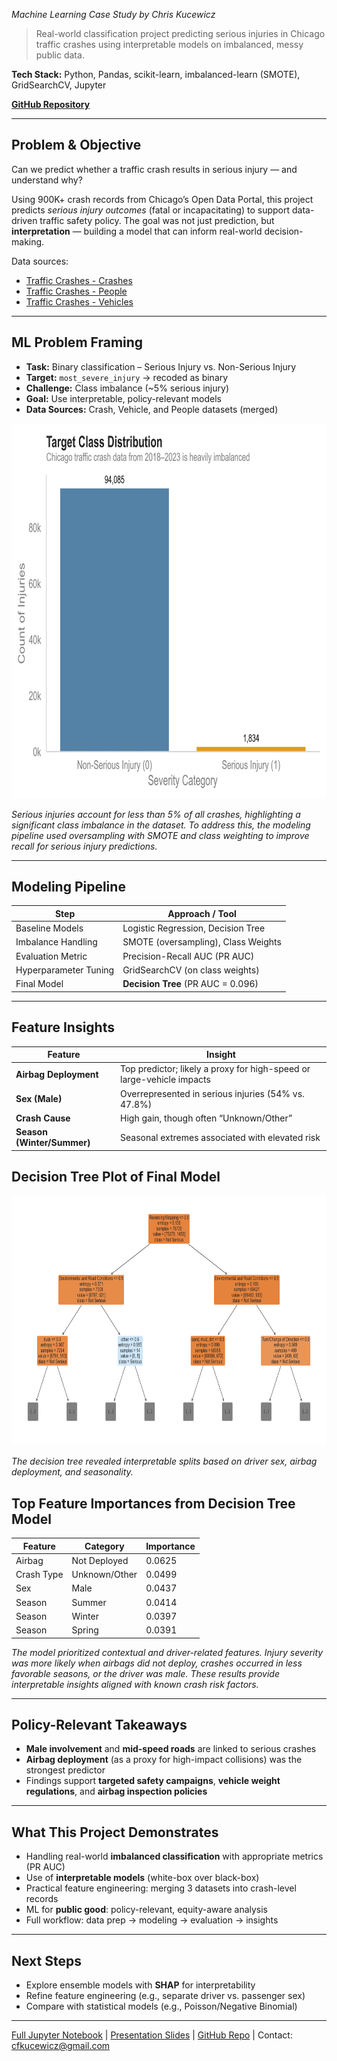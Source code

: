 *Machine Learning Case Study by Chris Kucewicz*

> Real-world classification project predicting serious injuries in Chicago traffic crashes using interpretable models on imbalanced, messy public data.

**Tech Stack:** Python, Pandas, scikit-learn, imbalanced-learn (SMOTE), GridSearchCV, Jupyter

**[GitHub Repository](https://github.com/ckucewicz/traffic_crash_prediction)**

---

## Problem & Objective

Can we predict whether a traffic crash results in serious injury — and understand why?

Using 900K+ crash records from Chicago’s Open Data Portal, this project predicts *serious injury outcomes* (fatal or incapacitating) to support data-driven traffic safety policy. The goal was not just prediction, but **interpretation** — building a model that can inform real-world decision-making.

Data sources:
* [Traffic Crashes - Crashes](https://data.cityofchicago.org/Transportation/Traffic-Crashes-Crashes/85ca-t3if/about_data)
* [Traffic Crashes - People](https://data.cityofchicago.org/Transportation/Traffic-Crashes-People/u6pd-qa9d/about_data)
* [Traffic Crashes - Vehicles](https://data.cityofchicago.org/Transportation/Traffic-Crashes-Vehicles/68nd-jvt3/about_data)

---

## ML Problem Framing

- **Task:** Binary classification – Serious Injury vs. Non-Serious Injury  
- **Target:** `most_severe_injury` → recoded as binary  
- **Challenge:** Class imbalance (~5% serious injury)  
- **Goal:** Use interpretable, policy-relevant models  
- **Data Sources:** Crash, Vehicle, and People datasets (merged)

<img src="images/target_distribution.jpg" alt="Decision Tree Plot" width="100%" height="600">

*Serious injuries account for less than 5% of all crashes, highlighting a significant class imbalance in the dataset. To address this, the modeling pipeline used oversampling with SMOTE and class weighting to improve recall for serious injury predictions.*

---

## Modeling Pipeline

| Step                    | Approach / Tool              |
|-------------------------|------------------------------|
| Baseline Models         | Logistic Regression, Decision Tree |
| Imbalance Handling      | SMOTE (oversampling), Class Weights |
| Evaluation Metric       | Precision-Recall AUC (PR AUC) |
| Hyperparameter Tuning   | GridSearchCV (on class weights) |
| Final Model             | **Decision Tree** (PR AUC = 0.096) |

---

## Feature Insights

| Feature                | Insight                                                  |
|------------------------|-----------------------------------------------------------|
| **Airbag Deployment**  | Top predictor; likely a proxy for high-speed or large-vehicle impacts |
| **Sex (Male)**         | Overrepresented in serious injuries (54% vs. 47.8%)       |
| **Crash Cause**        | High gain, though often “Unknown/Other”                  |
| **Season (Winter/Summer)** | Seasonal extremes associated with elevated risk        |


## Decision Tree Plot of Final Model

<img src="images/decision_tree_plot.png" alt="Decision Tree Plot" width="100%" height="400">

*The decision tree revealed interpretable splits based on driver sex, airbag deployment, and seasonality.*


## Top Feature Importances from Decision Tree Model

| Feature     | Category        | Importance |
|-------------|------------------|------------|
| Airbag      | Not Deployed     | 0.0625     |
| Crash Type  | Unknown/Other    | 0.0499     |
| Sex         | Male             | 0.0437     |
| Season      | Summer           | 0.0414     |
| Season      | Winter           | 0.0397     |
| Season      | Spring           | 0.0391     |

*The model prioritized contextual and driver-related features. Injury severity was more likely when airbags did not deploy, crashes occurred in less favorable seasons, or the driver was male. These results provide interpretable insights aligned with known crash risk factors.*
<br>

---

## Policy-Relevant Takeaways

- **Male involvement** and **mid-speed roads** are linked to serious crashes  
- **Airbag deployment** (as a proxy for high-impact collisions) was the strongest predictor  
- Findings support **targeted safety campaigns**, **vehicle weight regulations**, and **airbag inspection policies**

---

## What This Project Demonstrates

- Handling real-world **imbalanced classification** with appropriate metrics (PR AUC)  
- Use of **interpretable models** (white-box over black-box)  
- Practical feature engineering: merging 3 datasets into crash-level records  
- ML for **public good**: policy-relevant, equity-aware analysis  
- Full workflow: data prep → modeling → evaluation → insights

---

## Next Steps

- Explore ensemble models with **SHAP** for interpretability  
- Refine feature engineering (e.g., separate driver vs. passenger sex)  
- Compare with statistical models (e.g., Poisson/Negative Binomial)  

---

[Full Jupyter Notebook](https://github.com/ckucewicz/traffic_crash_prediction/blob/main/notebook.ipynb) |
[Presentation Slides](https://github.com/ckucewicz/traffic_crash_prediction/blob/main/presentation.pdf) |
[GitHub Repo](https://github.com/ckucewicz/traffic_crash_prediction) |
Contact: cfkucewicz@gmail.com
